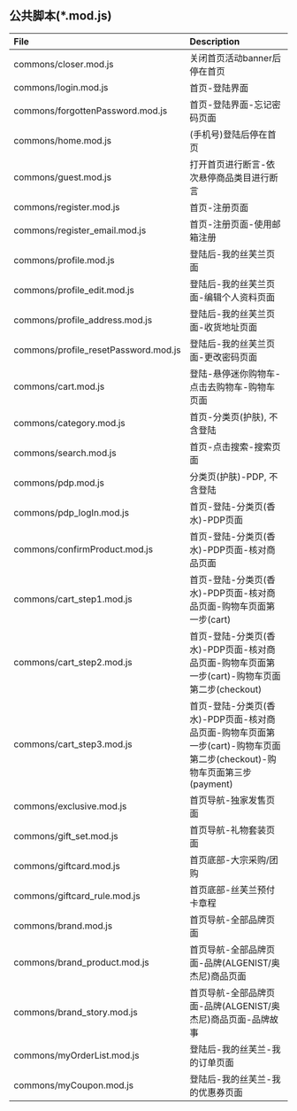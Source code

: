 ## 公共脚本(*.mod.js)

File | Description |
:--- | :---------- |
commons/closer.mod.js | 关闭首页活动banner后停在首页
commons/login.mod.js |  首页-登陆界面
commons/forgottenPassword.mod.js |  首页-登陆界面-忘记密码页面
commons/home.mod.js |  (手机号)登陆后停在首页
commons/guest.mod.js |  打开首页进行断言-依次悬停商品类目进行断言
commons/register.mod.js | 首页-注册页面
commons/register_email.mod.js | 首页-注册页面-使用邮箱注册
commons/profile.mod.js | 登陆后-我的丝芙兰页面
commons/profile_edit.mod.js | 登陆后-我的丝芙兰页面-编辑个人资料页面
commons/profile_address.mod.js | 登陆后-我的丝芙兰页面-收货地址页面
commons/profile_resetPassword.mod.js | 登陆后-我的丝芙兰页面-更改密码页面
commons/cart.mod.js | 登陆-悬停迷你购物车-点击去购物车-购物车页面
commons/category.mod.js | 首页-分类页(护肤), 不含登陆
commons/search.mod.js | 首页-点击搜索-搜索页面
commons/pdp.mod.js | 分类页(护肤)-PDP, 不含登陆
commons/pdp_logIn.mod.js | 首页-登陆-分类页(香水)-PDP页面
commons/confirmProduct.mod.js | 首页-登陆-分类页(香水)-PDP页面-核对商品页面
commons/cart_step1.mod.js | 首页-登陆-分类页(香水)-PDP页面-核对商品页面-购物车页面第一步(cart)
commons/cart_step2.mod.js | 首页-登陆-分类页(香水)-PDP页面-核对商品页面-购物车页面第一步(cart)-购物车页面第二步(checkout)
commons/cart_step3.mod.js | 首页-登陆-分类页(香水)-PDP页面-核对商品页面-购物车页面第一步(cart)-购物车页面第二步(checkout)-购物车页面第三步(payment)
commons/exclusive.mod.js | 首页导航-独家发售页面
commons/gift_set.mod.js | 首页导航-礼物套装页面
commons/giftcard.mod.js | 首页底部-大宗采购/团购
commons/giftcard_rule.mod.js | 首页底部-丝芙兰预付卡章程
commons/brand.mod.js | 首页导航-全部品牌页面
commons/brand_product.mod.js | 首页导航-全部品牌页面-品牌(ALGENIST/奥杰尼)商品页面
commons/brand_story.mod.js | 首页导航-全部品牌页面-品牌(ALGENIST/奥杰尼)商品页面-品牌故事
commons/myOrderList.mod.js | 登陆后-我的丝芙兰-我的订单页面
commons/myCoupon.mod.js | 登陆后-我的丝芙兰-我的优惠券页面
